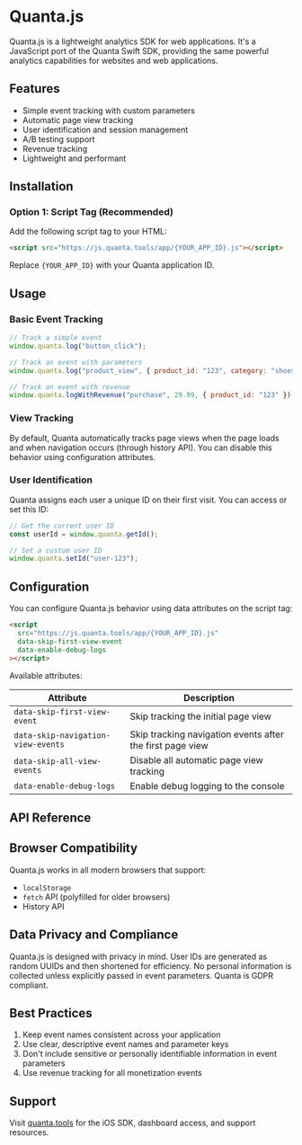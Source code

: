 # Quanta.js

Quanta.js is a lightweight analytics SDK for web applications. It's a JavaScript port of the Quanta Swift SDK, providing the same powerful analytics capabilities for websites and web applications.

## Features

- Simple event tracking with custom parameters
- Automatic page view tracking
- User identification and session management
- A/B testing support
- Revenue tracking
- Lightweight and performant

## Installation

### Option 1: Script Tag (Recommended)

Add the following script tag to your HTML:

```html
<script src="https://js.quanta.tools/app/{YOUR_APP_ID}.js"></script>
```

Replace `{YOUR_APP_ID}` with your Quanta application ID.

<!--
### Option 2: NPM

```bash
npm install @quanta/js
```

Then import it into your application:

```js
import Quanta from "@quanta/js";

// Initialize with your app ID
Quanta.initialize();
``` -->

## Usage

### Basic Event Tracking

```js
// Track a simple event
window.quanta.log("button_click");

// Track an event with parameters
window.quanta.log("product_view", { product_id: "123", category: "shoes" });

// Track an event with revenue
window.quanta.logWithRevenue("purchase", 29.99, { product_id: "123" });
```

### View Tracking

By default, Quanta automatically tracks page views when the page loads and when navigation occurs (through history API). You can disable this behavior using configuration attributes.

### User Identification

Quanta assigns each user a unique ID on their first visit. You can access or set this ID:

```js
// Get the current user ID
const userId = window.quanta.getId();

// Set a custom user ID
window.quanta.setId("user-123");
```

## Configuration

You can configure Quanta.js behavior using data attributes on the script tag:

```html
<script
  src="https://js.quanta.tools/app/{YOUR_APP_ID}.js"
  data-skip-first-view-event
  data-enable-debug-logs
></script>
```

Available attributes:

| Attribute                          | Description                                               |
| ---------------------------------- | --------------------------------------------------------- |
| `data-skip-first-view-event`       | Skip tracking the initial page view                       |
| `data-skip-navigation-view-events` | Skip tracking navigation events after the first page view |
| `data-skip-all-view-events`        | Disable all automatic page view tracking                  |
| `data-enable-debug-logs`           | Enable debug logging to the console                       |

<!-- ## A/B Testing

Quanta.js includes built-in support for A/B testing:

```js
// Get the variant (A, B, C, etc.) for a specific experiment
const variant = window.quanta.abTest("pricing_experiment");

if (variant === "A") {
  // Show variant A
} else if (variant === "B") {
  // Show variant B
}

// Track an event with the experiment information
window.quanta.log("checkout", { pricing_variant: variant });
``` -->

## API Reference

<!--
### Core Methods

#### `Quanta.initialize()`

Initialize the Quanta SDK. This is called automatically when using the script tag.

#### `Quanta.log(event, addedArguments?)`

Track an event with optional parameters.

- `event`: String - The name of the event (max 200 chars)
- `addedArguments`: Object or String - Additional event parameters

#### `Quanta.logWithRevenue(event, revenue, addedArguments?)`

Track an event with revenue and optional parameters.

- `event`: String - The name of the event
- `revenue`: Number - The revenue amount
- `addedArguments`: Object or String - Additional event parameters

#### `Quanta.getId()`

Get the current user ID.

#### `Quanta.setId(id)`

Set a custom user ID.

- `id`: String - The custom user ID to set

#### `Quanta.abTest(experimentName)`

Get the variant for an A/B test experiment.

- `experimentName`: String - The name of the experiment
- Returns: String - The variant (A, B, C, etc.)

### Debug Methods

#### `Quanta.enableLogging()`

Enable debug logging to the console.

#### `Quanta.disableLogging()`

Disable debug logging to the console. -->

## Browser Compatibility

Quanta.js works in all modern browsers that support:

- `localStorage`
- `fetch` API (polyfilled for older browsers)
- History API

## Data Privacy and Compliance

Quanta.js is designed with privacy in mind. User IDs are generated as random UUIDs and then shortened for efficiency. No personal information is collected unless explicitly passed in event parameters. Quanta is GDPR compliant.

## Best Practices

1. Keep event names consistent across your application
2. Use clear, descriptive event names and parameter keys
3. Don't include sensitive or personally identifiable information in event parameters
4. Use revenue tracking for all monetization events

## Support

Visit [quanta.tools](https://quanta.tools) for the iOS SDK, dashboard access, and support resources.
